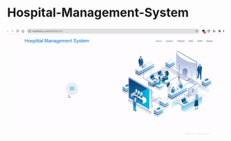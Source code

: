 # Hospital-Management-System


![Alt Text](https://raw.githubusercontent.com/gmtpritam/Hospital-Management-System/main/HMS.gif)
